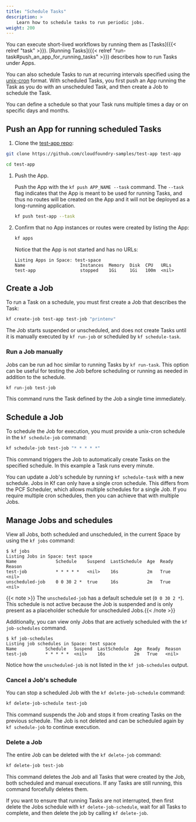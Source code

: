 ```yaml
---
title: "Schedule Tasks"
description: > 
    Learn how to schedule tasks to run periodic jobs.
weight: 200
---
```


You can execute short-lived workflows by running them as [Tasks]({{< relref "task" >}}).
[Running Tasks]({{< relref "run-task#push_an_app_for_running_tasks" >}})
describes how to run Tasks under Apps.

You can also schedule Tasks to run at recurring intervals
specified using the [unix-cron](https://man7.org/linux/man-pages/man5/crontab.5.html) format.
With scheduled Tasks, you first push an App running the Task as you do with an unscheduled Task,
and then create a Job to schedule the Task.

You can define a schedule so that your Task runs multiple times a day or on specific
days and months.

## Push an App for running scheduled Tasks

1. Clone the [test-app repo](https://github.com/cloudfoundry-samples/test-app):

  ```sh
  git clone https://github.com/cloudfoundry-samples/test-app test-app

  cd test-app
  ```

1. Push the App.

   Push the App with the `kf push APP_NAME --task` command. The `--task` flag indicates that the App is meant to be used for running Tasks, and thus no routes will be created on the App and it will not be deployed as a long-running application.

   ```sh
   kf push test-app --task
   ```

1. Confirm that no App instances or routes were created by listing the App:

    ```sh
    kf apps
    ```

   Notice that the App is not started and has no URLs:

    ```none
    Listing Apps in Space: test-space
    Name                     Instances  Memory  Disk  CPU   URLs
    test-app                 stopped    1Gi     1Gi   100m  <nil>
    ```

## Create a Job

To run a Task on a schedule, you must first create a Job that describes the Task:

```sh
kf create-job test-app test-job "printenv"
```

The Job starts suspended or unscheduled, and does not create Tasks until it is
manually executed by `kf run-job` or scheduled by `kf schedule-task`.

### Run a Job manually

Jobs can be run ad hoc similar to running Tasks by `kf run-task`. This option
can be useful for testing the Job before scheduling or running as needed in addition
to the schedule.

```sh
kf run-job test-job
```

This command runs the Task defined by the Job a single time immediately.

## Schedule a Job

To schedule the Job for execution, you must provide a unix-cron schedule in the
`kf schedule-job` command:

```sh
kf schedule-job test-job "* * * * *"
```

This command triggers the Job to automatically create Tasks on the specified schedule.
In this example a Task runs every minute.

You can update a Job's schedule by running `kf schedule-task` with a new schedule.
Jobs in Kf can only have a single cron schedule. This differs
from the PCF Scheduler, which allows multiple schedules for a single Job.
If you require multiple cron schedules, then you can achieve that with multiple Jobs.

## Manage Jobs and schedules

View all Jobs, both scheduled and unscheduled, in the current Space by using
the `kf jobs` command:

```none
$ kf jobs
Listing Jobs in Space: test space
Name               Schedule    Suspend  LastSchedule  Age  Ready  Reason
test-job           * * * * *   <nil>    16s           2m   True   <nil>
unscheduled-job    0 0 30 2 *  true     16s           2m   True   <nil>
```

{{< note >}} The `unscheduled-job` has a default schedule set (`0 0 30 2 *`).
This schedule is not active because the Job is suspended and is only present as a
placeholder schedule for unscheduled Jobs.{{< /note >}}

Additionally, you can view only Jobs that are actively scheduled with
the `kf job-schedules` command.

```none
$ kf job-schedules
Listing job schedules in Space: test space
Name           Schedule   Suspend  LastSchedule  Age  Ready  Reason
test-job       * * * * *  <nil>    16s           2m   True   <nil>
```

Notice how the `unscheduled-job` is not listed in the `kf job-schedules` output.

### Cancel a Job's schedule

You can stop a scheduled Job with the `kf delete-job-schedule` command:

```sh
kf delete-job-schedule test-job
```

This command suspends the Job and stops it from creating Tasks on the previous schedule.
The Job is not deleted and can be scheduled again by `kf schedule-job` to continue execution.

### Delete a Job

The entire Job can be deleted with the `kf delete-job` command:

```sh
kf delete-job test-job
```

This command deletes the Job and all Tasks that were created by the Job,
both scheduled and manual executions. If any Tasks are still running, this command
forcefully deletes them.

If you want to ensure that running Tasks are not interrupted, then first delete
the Jobs schedule with `kf delete-job-schedule`, wait for all Tasks to complete,
and then delete the job by calling `kf delete-job`.

